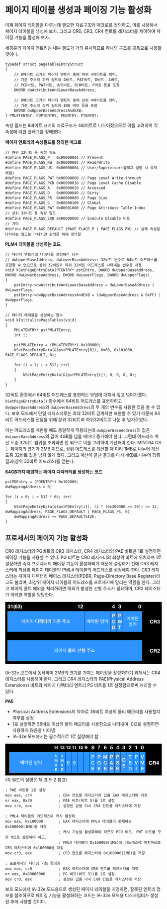 # 페이지 테이블 생성과 페이징 기능 활성화

이제 페이지 테이블을 다루는데 필요한 자료구조와 매크로를 정의하고, 이를 사용해서 페이지 테이블을 생성해 보자.
그리고 CR0, CR3, CR4 컨트롤 레지스터를 제어하여 페이징 기능을 활성해 보자.

세종류의 페이지 엔트리는 내부 필드가 거의 유사하므로 하나의 구조를 공용으로 사용할 것이다.
```
typedef struct pageTableEntryStruct
{
	// 8바이트 크기의 페이지 엔트리 중에 하위 4바이트를 의미.
	// 기준 주소의 하위 필드와 G비트, PAT비트, D비트, A비트,
	// PCD비트, PWT비트, U/S비트, R/W비트, P비트 등을 포함
	DWORD dwAttributeAndLowerBaseAddress;

	// 8바이트 크기의 페이지 엔트리 중에 상위 4바이트를 의미,
	// 기준 주소의 상위 필드와 EXB 비트 등을 포함
	DWORD dwUpperBaseAddressAndEXB;
} PML4TENTRY, PDPTENTRY, PDENTRY, PTENTRY;
```

속성 필드는 8바이트 크기의 자료구조가 4바이트로 나누어졌으므로 이를 고려하여 각 속성에 대한 플래그를 정해했다.

**페이지 엔트리의 속성필드를 정의한 매크로**
```
// 하위 32비트 용 속성 필드
#define PAGE_FLAGS_P   0x00000001 // Present
#define PAGE_FLAGS_RW  0x00000002 // Read/Write
#define PAGE_FLAGS_US  0x00000004 // User/Supervisor(플래그 설정 시 유저 레벨)
#define PAGE_FLAGS_PWT 0x00000008 // Page Level Write-through
#define PAGE_FLAGS_PCD 0x00000010 // Page Level Cache Disable
#define PAGE_FLAGS_A   0x00000020 // Accessed
#define PAGE_FLAGS_D   0x00000040 // Dirty
#define PAGE_FLAGS_PS  0x00000080 // Page Size
#define PAGE_FLAGS_G   0x00000100 // Global
#define PAGE_FLAGS_PAT 0x00001000 // Page Attribute Table Index
// 상위 32비트 용 속성 필드
#define PAGE_FLAGS_EXB 0x80000000 // Execute Disable 비트
// 기타
#define PAGE_FLAGS_DEFAULT (PAGE_FLAGS_P | PAGE_FLAGS_RW) // 실제 속성을 나타내는 필드는 아니지만 편의를 위해 정의함
```

**PLM4 테이블을 생성하는 코드**
```
// 페이지 엔트리에 데이터를 설정하는 함수
// dwUpperBaseAddress, dwLowerBaseAddress: 32비트 변수로 64비트 어드레스를 표현할 수 없으므로 상위 32비트와 하위 32비트 어드레스를 나타내는 변수를 사용
void kSetPageEntryData(PTENTRY* pstEntry, DWORD dwUpperBaseAddress, DWORD dwLowerBaseAddress, DWORD dwLowerFlags, DWORD dwUpperFlags)
{
	pstEntry->dwAttributeAndLowerBaseAddress = dwLowerBaseAddress | dwLowerFlags;
	pstEntry->dwUpperBaseAddressAndEXB = (dwUpperBaseAddress & 0xFF) | dwUpperFlags;
}

// 페이지 테이블을 생성하는 함수
void kInitializePageTables(void)
{
	PML4TENTRY* pstPML4TEntry;
	int i;

	pstPML4TEntry = (PML4TENTRY*) 0x100000;
	kSetPageEntryData(&(pstPML4TEntry[0]), 0x00, 0x101000, PAGE_FLAGS_DEFAULT, 0);

	for (i = 1; i < 512; i++)
	{
		kSetPageEntryData(&(pstPML4TEntry[i]), 0, 0, 0, 0);
	}
}
```

32비트 환경에서 64비트 어드레스를 표현하는 방법데 대해서 짚고 넘어가겠다. `kSetPageEntryData()` 함수에서 64비트 어드레스를 표현하려고 `dwUpperBaseAddress`와 `dwLowerBaseAddress`의 두 개의 변수를 사용한 것을 볼 수 있다. 보호 모드에서 단일 레지스터로는 최대 32비트 값까지만 표현할 수 있기 때문에 64비트 어드레스를 전달을 위해 상위 32비트와 하위32비트로 나눈 후 넘겨주었다.

이는 어드레스를 계한할 때도 동일하게 적용되는데 `dwUpperBaseAddress`의 값은 `dwLowerBaseAddress`의 값이 4GB를 넘을 때마다 증가해야 한다. 그런데 어드레스 계산 도중 32비트 범위를 초과하면 안 되므로 이를 고려하여 계산해야 한다. MINT64 OS는 페이지의 크기가 2MB 이므로, 상위 어드레스를 계산할 때 미리 1MB로 나누어 계산 도중 32비트 값을 넘지 않게 했다. 그리고 계산이 끝난 결과를 다시 4KB로 나누어 최종 결과(상위 32비트 어드레스)를 얻는다.

**64GB까지 매핑하는 페이지 디렉터리를 생성하는 코드**
```
pstPDEntry = (PDENTRY*) 0x102000;
dwMappingAddress = 0;

for (i = 0; i < 512 * 64; i++)
{
	kSetPageEntryData(&(pstPDEntry[i]), (i * (0x200000 >> 20)) >> 12, dwMappingAddress, PAGE_FLAGS_DEFAULT | PAGE_FLAGS_PS, 0);
	dwMappingAddress += PAGE_DEFAULTSIZE;
}
```

## 프로세서의 페이지 기능 활성화

CR0 레지스터의 PG비트와 CR3 레지스터, CR4 레지스터의 PAE 비트만 1로 설정하면 페이징 기능을 사용할 수 있다.
PG 비트는 CR0 레지스터의 최상위 비트에 위치하며 1로 설정하면 즉시 프로세서의 페이징 기능이 활성화되기 때문에 설정하기 전에 CR3 레지스터에 최상위 페이지 테이블인 PML4 테이블의 어드레스를 설정해야 한다.
CR3 레지스터는 페이지 디렉터리 베이스 레지스터(PDBR, Page-Directory Base Register)라고도 불리며, 최상위 페이지 테이블의 어드레스를 프로세서에 알리는 역할을 한다.
그리고 페이지 폴트 예외를 처리하려면  예외가 발생한 선형 주소가 필요하며, CR2 레지스터가 이러한 역할을 담당한다.

![cr3 cr2](/contents/dev/2020/04/22/image/os-study-20-1.png)

IA-32e 모드에서 동작하며 2MB의 크기를 가지는 페이징을 활성화하기 위해서는 CR4 레지스터를 사용해야 한다. 
그리고 CR4 레지스터의 PAE(Physical Address Extensions) 비트와 페이지 디렉터리 엔트리 PS 비트를 1로 설정함으로써 처리할 수 있다.

**PAE**

- Physical Address Extensions의 약자로 36비트 이상의 물리 메모리를 사용할지 여부를 설정
- 1로 설정하면 36비트 이상의 물리 메모리를 사용함으로 나타내며, 0으로 설졍하면 사용하지 않음을 나타냄
- IA-32e 모드에서는 필수적으로 1로 설정해야 함

![cr4](/contents/dev/2020/04/22/image/os-study-20-2.png)
(각 필드의 설명은 책 표 9-2 참고)

```
; PAE 비트를 1로 설정
mov eax, cr4 			; CR4 컨트롤 레지스터의 값을 EAX 레지스터에 저장
or eax, 0x20 			; PAE 비트(비트 5)를 1로 설정
mov cr4, eax 			; 설정된 값을 다시 CR4 컨트롤 레지스터에 저장

; PML4 테이블의 어드레스와 캐시 활성화
mov eax, 0x100000 		; EAX 레지스터에 PML4 테이블이 존재하는 0x100000(1MB)를 저장
						; 캐시 기능을 활성화해야 하므로 PCD 비트, PWT 비트를 모두 0으로 설정해야 하고,
						; PML4 테이블이 0x100000(1MB)의 어드레스에 위치하므로 CR3 레지스터에 0x100000을 대입
mov cr3, eax 			; CR3 컨트롤 레지스터에 0x100000(1MB)을 저장

; 프로세서의 페이징 기능 활성화
mov eax, cr0 			; EAX 레지스터에 CR0 컨트롤 레지스터를 저장
or eax, 0x80000000 		; PG 비트(비트 31)를 1로 설정
mov cr0, eax 			; 설정된 값을 다시 CR0 컨트롤 레지스터에 저장
```

보호 모드에서 IA-32e 모드용으로 생성된 페이지 테이블을 지정하면, 잘못된 엔트리 정보를 참조하므로 
페이징 기능을 활성화하는 코드는 IA-32e 모드용 디스크립터가 생성된 후에 사용할 것이다.